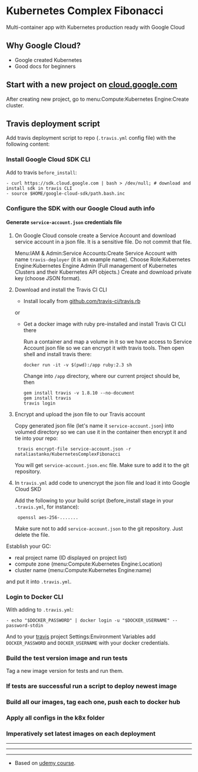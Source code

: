 # Kubernetes Complex Fibonacci

Multi-container app with Kubernetes production ready with Google Cloud

## Why Google Cloud?

* Google created Kubernetes
* Good docs for beginners

## Start with a new project on [cloud.google.com](https://console.cloud.google.com)

After creating new project, go to menu:Compute:Kubernetes Engine:Create cluster.

## Travis deployment script

Add travis deployment script to repo (```.travis.yml``` config file) with the following content:

### Install Google Cloud SDK CLI

Add to travis ```before_install```:

    - curl https://sdk.cloud.google.com | bash > /dev/null; # download and install sdk in travis CLI
    - source $HOME/google-cloud-sdk/path.bash.inc

### Configure the SDK with our Google Cloud auth info

#### Generate ```service-account.json``` credentials file

1. On Google Cloud console create a Service Account and download service account in a json file. It is a sensitive file. Do not commit that file.

    Menu:IAM & Admin:Service Accounts:Create Service Account with name ```travis-deployer``` (it is an example name).
    Choose Role:Kubernetes Engine:Kubernetes Engine Admin (Full management of Kubernetes Clusters and their Kubernetes API objects.)
    Create and download private key (choose JSON format).

2. Download and install the Travis CI CLI

    * Install locally from [github.com/travis-ci/travis.rb](https://github.com/travis-ci/travis.rb)

    or

    * Get a docker image with ruby pre-installed and install Travis CI CLI there

      Run a container and map a volume in it so we have access to Service Account json file so we can encrypt it with travis tools. Then open shell and install travis there:

          docker run -it -v $(pwd):/app ruby:2.3 sh

      Change into ```/app``` directory, where our current project should be, then

          gem install travis -v 1.8.10 --no-document
          gem install travis
          travis login

3. Encrypt and upload the json file to our Travis account

    Copy generated json file (let's name it ```service-account.json```) into volumed directory so we can use it in the container then encrypt it and tie into your repo:

        travis encrypt-file service-account.json -r nataliastanko/KubernetesComplexFibonacci

    You will get ```service-account.json.enc``` file. Make sure to add it to the git repository.

4. In ```travis.yml``` add code to unencrypt the json file and load it into Google Cloud SKD

    Add the following to your build script (before_install stage in your  ```.travis.yml```, for instance):

        openssl aes-256-.......

    Make sure not to add ```service-account.json``` to the git repository. Just delete the file.

Establish your GC:
* real project name (ID displayed on project list)
* compute zone (menu:Compute:Kubernetes Engine:Location)
* cluster name (menu:Compute:Kubernetes Engine:name)

and put it into ```.travis.yml```.

### Login to Docker CLI

With adding to ```.travis.yml```:

    - echo "$DOCKER_PASSWORD" | docker login -u "$DOCKER_USERNAME" --password-stdin

And to your [travis](https://travis-ci.org) project Settings:Environment Variables add ```DOCKER_PASSWORD``` and ```DOCKER_USERNAME``` with your docker credentials.

### Build the test version image and run tests

  Tag a new image version for tests and run them.

### If tests are successful run a script to deploy newest image


### Build all our images, tag each one, push each to docker hub
### Apply all configs in the k8x folder
### Imperatively set latest images on each deployment


***

***

***

* Based on [udemy course](https://www.udemy.com/docker-and-kubernetes-the-complete-guide/).